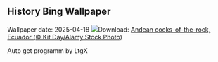 ## History Bing Wallpaper
Wallpaper date: 2025-04-18
![](https://www.bing.com/th?id=OHR.EcuadorBird_EN-CA0828953911_UHD.jpg&w=1000)Download: [Andean cocks-of-the-rock, Ecuador (© Kit Day/Alamy Stock Photo)](https://www.bing.com/th?id=OHR.EcuadorBird_EN-CA0828953911_UHD.jpg)

Auto get programm by LtgX

